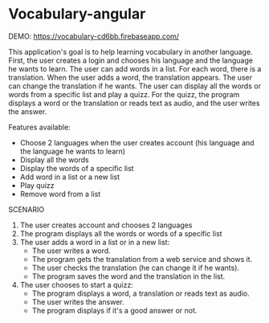 # Vocabulary-angular

DEMO: https://vocabulary-cd6bb.firebaseapp.com/

This application's goal is to help learning vocabulary in another language. 
First, the user creates a login and chooses his language and the language he wants to learn.
The user can add words in a list. For each word, there is a translation.
When the user adds a word, the translation appears. The user can change the translation if he wants.
The user can display all the words or words from a specific list and play a quizz. 
For the quizz, the program displays a word or the translation or reads text as audio, and the user writes the answer.

Features available: 
- Choose 2 languages when the user creates account (his language and the language he wants to learn)
- Display all the words
- Display the words of a specific list
- Add word in a list or a new list
- Play quizz
- Remove word from a list

SCENARIO
1.  The user creates account and chooses 2 languages
2.  The program displays all the words or words of a specific list
3.  The user adds a word in a list or in a new list:
	-	The user writes a word.
	-	The program gets the translation from a web service and shows it.
	-	The user checks the translation (he can change it if he wants).
	-	The program saves the word and the translation in the list.
4.	The user chooses to start a quizz:
	-	The program displays a word, a translation or reads text as audio.
	-	The user writes the answer.
	-	The program displays if it's a good answer or not.
